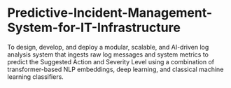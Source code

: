 # Predictive-Incident-Management-System-for-IT-Infrastructure
To design, develop, and deploy a modular, scalable, and AI-driven log analysis system that ingests 
raw log messages and system metrics to predict the Suggested Action and Severity Level using a 
combination of transformer-based NLP embeddings, deep learning, and classical machine learning 
classifiers.
